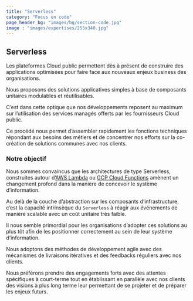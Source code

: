 ```yaml
---
title: "Serverless"
category: "Focus on code"
page_header_bg: "images/bg/section-code.jpg"
image : "images/expertises/255x340.jpg"
---
```



## Serverless

Les plateformes Cloud public permettent dès à présent de construire des applications optimisées pour faire face aux nouveaux enjeux business des organisations.

Nous proposons des solutions applicatives simples à base de composants unitaires modulables et réutilisables.

C’est dans cette optique que nos développements reposent au maximum sur l’utilisation des services managés offerts par les fournisseurs Cloud public.

Ce procédé nous permet d’assembler rapidement les fonctions techniques répondant aux besoins des métiers et de concentrer nos efforts sur la co-création de solutions communes avec nos clients.

### Notre objectif

Nous sommes convaincus que les architectures de type Serverless, construites autour d’[AWS Lambda](https://aws.amazon.com/lambda/) ou [GCP Cloud Functions](https://cloud.google.com/functions) amènent un changement profond dans la manière de concevoir le système d’information.

Au delà de la couche d’abstraction sur les composants d’infrastructure, c’est la capacité intrinsèque du `Serverless` à réagir aux événements de manière scalable avec un coût unitaire très faible.

Il nous semble primordial pour les organisations d’adopter ces solutions au plus tôt afin de les positionner correctement au sein de leur système d’information.

Nous adoptons des méthodes de développement agile avec des mécanismes de livraisons itératives et des feedbacks réguliers avec nos clients.

Nous préférons prendre des engagements forts avec des attentes spécifiques à court-terme tout en établissant en parallèle avec nos clients des visions à plus long terme leur permettant de se projeter et de préparer les enjeux futurs.
